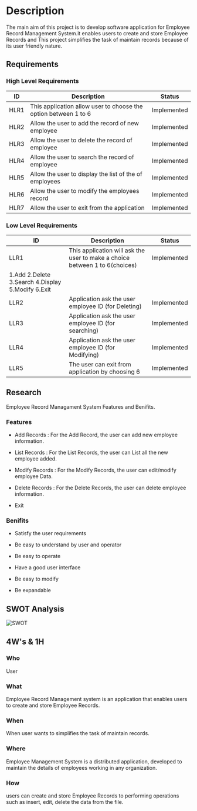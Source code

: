 # Description
  The main aim of this project is to develop software application for Employee Record Management System.it enables users to create and store Employee Records and This project simplifies the task of maintain records because of its user friendly nature.

## Requirements

###  High Level Requirements

|ID	 | Description	                                                    |    Status
|-----|-----------------------------------------------------------------|---------------
|HLR1|	This application allow user to choose the option between 1 to 6	|  Implemented
|HLR2|	Allow the user to add the record of new employee	              |  Implemented
|HLR3|	Allow the user to delete the record of employee	                |  Implemented
|HLR4|	Allow the user to search the record of employee	                |  Implemented
|HLR5|	Allow the user to display the list of the of employees	        |  Implemented
|HLR6|	Allow the user to modify the employees record	                  |  Implemented
|HLR7|	Allow the user to exit from the application	                    |  Implemented

 
### Low Level Requirements

|ID	 |                       Description	                                            |     Status
|----|------------------------------------------------------------------------------- |-----------------
|LLR1|	This application will ask the user to make a choice between 1 to 6(choices)   |   Implemented
        1.Add 2.Delete 3.Search 4.Display 5.Modify  6.Exit                            |    
|LLR2|	Application ask the user employee ID (for Deleting)                           |  	Implemented
|LLR3| Application ask the user employee ID (for searching)	                          |   Implemented
|LLR4|	Application ask the user employee ID (for Modifying)	                        |   Implemented
|LLR5|	The user can exit from application by choosing 6	                            |   Implemented

## Research

  Employee Record Managament System Features and Benifits.

### Features
* Add Records    : For the Add Record, the user can add new employee information.
- List Records   : For the List Records, the user can List all the new employee added.
+ Modify Records : For the Modify Records, the user can edit/modify employee Data.
* Delete Records : For the Delete Records, the user can delete employee information.
- Exit 
  
### Benifits
* Satisfy the user requirements 
- Be easy to understand by user and operator 
+ Be easy to operate 
* Have a good user interface 
- Be easy to modify 
+ Be expandable 


## SWOT Analysis

![SWOT](https://user-images.githubusercontent.com/98829965/153246226-e447f324-a616-4c93-962c-9cdeda2ed981.jpg)


## 4W's & 1H
### Who
User

### What
Employee Record Management system is an application that enables users to create and store Employee Records.

### When
When user wants to simplifies the task of maintain records.

### Where
Employee Management System is a distributed application, developed to maintain the details 
of employees working in any organization.

### How
users can create and store Employee Records to performing operations such as insert, edit, delete the data from the file.
  
 

 

